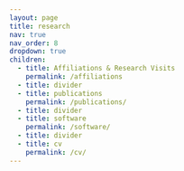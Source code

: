 ```yaml
---
layout: page
title: research
nav: true
nav_order: 8
dropdown: true
children:
  - title: Affiliations & Research Visits
    permalink: /affiliations
  - title: divider
  - title: publications
    permalink: /publications/
  - title: divider
  - title: software
    permalink: /software/
  - title: divider
  - title: cv
    permalink: /cv/
---
```

